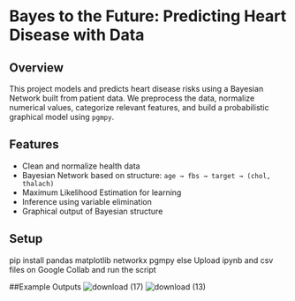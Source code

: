 # Bayes to the Future: Predicting Heart Disease with Data

## Overview

This project models and predicts heart disease risks using a Bayesian Network built from patient data. We preprocess the data, normalize numerical values, categorize relevant features, and build a probabilistic graphical model using `pgmpy`.

## Features

- Clean and normalize health data
- Bayesian Network based on structure: `age → fbs → target → (chol, thalach)`
- Maximum Likelihood Estimation for learning
- Inference using variable elimination
- Graphical output of Bayesian structure

## Setup
pip install pandas matplotlib networkx pgmpy
else
Upload ipynb and csv files on Google Collab and run the script

##Example Outputs
![download (17)](https://github.com/user-attachments/assets/9db53b2c-aac3-4aa9-bd01-d7788db7951e)
![download (13)](https://github.com/user-attachments/assets/47cd55fd-913c-4a8a-a30e-002cbd71d698)

